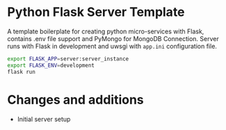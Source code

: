# Python Flask Server Template
A template boilerplate for creating python micro-services with Flask, contains .env file support and PyMongo for MongoDB Connection.
Server runs with Flask in development and uwsgi with `app.ini` configuration file.

```bash
export FLASK_APP=server:server_instance
export FLASK_ENV=development
flask run
``` 

# Changes and additions
- Initial server setup

